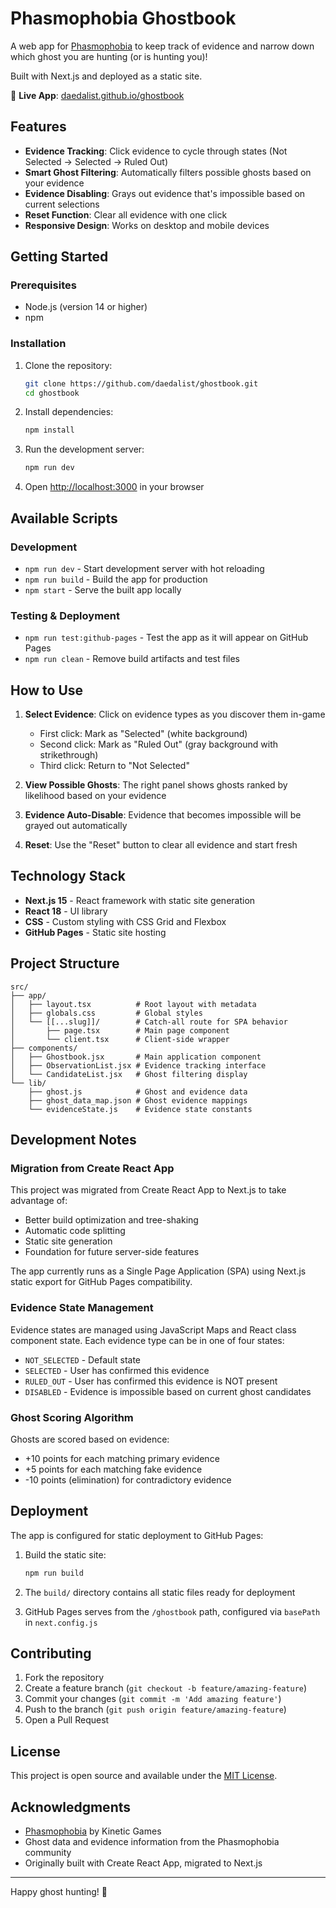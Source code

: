 # Phasmophobia Ghostbook

A web app for [Phasmophobia](https://store.steampowered.com/app/739630/Phasmophobia/) to keep track of evidence and narrow down which ghost you are hunting (or is hunting you)!

Built with Next.js and deployed as a static site.

🔗 **Live App**: [daedalist.github.io/ghostbook](https://daedalist.github.io/ghostbook/)

## Features

- **Evidence Tracking**: Click evidence to cycle through states (Not Selected → Selected → Ruled Out)
- **Smart Ghost Filtering**: Automatically filters possible ghosts based on your evidence
- **Evidence Disabling**: Grays out evidence that's impossible based on current selections
- **Reset Function**: Clear all evidence with one click
- **Responsive Design**: Works on desktop and mobile devices

## Getting Started

### Prerequisites

- Node.js (version 14 or higher)
- npm

### Installation

1. Clone the repository:
   ```bash
   git clone https://github.com/daedalist/ghostbook.git
   cd ghostbook
   ```

2. Install dependencies:
   ```bash
   npm install
   ```

3. Run the development server:
   ```bash
   npm run dev
   ```

4. Open [http://localhost:3000](http://localhost:3000) in your browser

## Available Scripts

### Development
- `npm run dev` - Start development server with hot reloading
- `npm run build` - Build the app for production
- `npm start` - Serve the built app locally

### Testing & Deployment
- `npm run test:github-pages` - Test the app as it will appear on GitHub Pages
- `npm run clean` - Remove build artifacts and test files

## How to Use

1. **Select Evidence**: Click on evidence types as you discover them in-game
   - First click: Mark as "Selected" (white background)
   - Second click: Mark as "Ruled Out" (gray background with strikethrough)
   - Third click: Return to "Not Selected"

2. **View Possible Ghosts**: The right panel shows ghosts ranked by likelihood based on your evidence

3. **Evidence Auto-Disable**: Evidence that becomes impossible will be grayed out automatically

4. **Reset**: Use the "Reset" button to clear all evidence and start fresh

## Technology Stack

- **Next.js 15** - React framework with static site generation
- **React 18** - UI library
- **CSS** - Custom styling with CSS Grid and Flexbox
- **GitHub Pages** - Static site hosting

## Project Structure

```
src/
├── app/
│   ├── layout.tsx          # Root layout with metadata
│   ├── globals.css         # Global styles
│   └── [[...slug]]/        # Catch-all route for SPA behavior
│       ├── page.tsx        # Main page component
│       └── client.tsx      # Client-side wrapper
├── components/
│   ├── Ghostbook.jsx       # Main application component
│   ├── ObservationList.jsx # Evidence tracking interface
│   └── CandidateList.jsx   # Ghost filtering display
└── lib/
    ├── ghost.js            # Ghost and evidence data
    ├── ghost_data_map.json # Ghost evidence mappings
    └── evidenceState.js    # Evidence state constants
```

## Development Notes

### Migration from Create React App

This project was migrated from Create React App to Next.js to take advantage of:
- Better build optimization and tree-shaking
- Automatic code splitting
- Static site generation
- Foundation for future server-side features

The app currently runs as a Single Page Application (SPA) using Next.js static export for GitHub Pages compatibility.

### Evidence State Management

Evidence states are managed using JavaScript Maps and React class component state. Each evidence type can be in one of four states:
- `NOT_SELECTED` - Default state
- `SELECTED` - User has confirmed this evidence
- `RULED_OUT` - User has confirmed this evidence is NOT present
- `DISABLED` - Evidence is impossible based on current ghost candidates

### Ghost Scoring Algorithm

Ghosts are scored based on evidence:
- +10 points for each matching primary evidence
- +5 points for each matching fake evidence  
- -10 points (elimination) for contradictory evidence

## Deployment

The app is configured for static deployment to GitHub Pages:

1. Build the static site:
   ```bash
   npm run build
   ```

2. The `build/` directory contains all static files ready for deployment

3. GitHub Pages serves from the `/ghostbook` path, configured via `basePath` in `next.config.js`

## Contributing

1. Fork the repository
2. Create a feature branch (`git checkout -b feature/amazing-feature`)
3. Commit your changes (`git commit -m 'Add amazing feature'`)
4. Push to the branch (`git push origin feature/amazing-feature`)
5. Open a Pull Request

## License

This project is open source and available under the [MIT License](LICENSE).

## Acknowledgments

- [Phasmophobia](https://store.steampowered.com/app/739630/Phasmophobia/) by Kinetic Games
- Ghost data and evidence information from the Phasmophobia community
- Originally built with Create React App, migrated to Next.js

---

Happy ghost hunting! 👻
